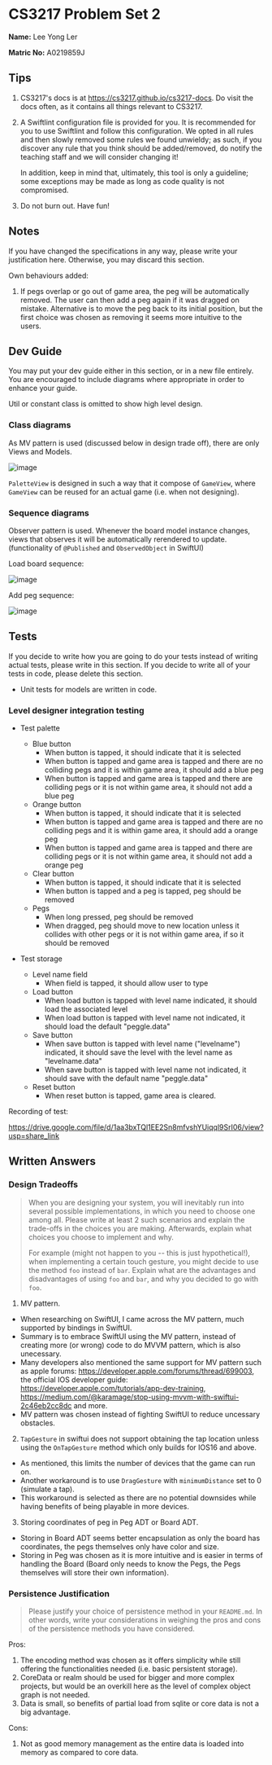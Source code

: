 # CS3217 Problem Set 2

**Name:** Lee Yong Ler

**Matric No:** A0219859J


## Tips
1. CS3217's docs is at https://cs3217.github.io/cs3217-docs. Do visit the docs often, as
   it contains all things relevant to CS3217.
2. A Swiftlint configuration file is provided for you. It is recommended for you
   to use Swiftlint and follow this configuration. We opted in all rules and
   then slowly removed some rules we found unwieldy; as such, if you discover
   any rule that you think should be added/removed, do notify the teaching staff
   and we will consider changing it!

   In addition, keep in mind that, ultimately, this tool is only a guideline;
   some exceptions may be made as long as code quality is not compromised.
3. Do not burn out. Have fun!

## Notes
If you have changed the specifications in any way, please write your
justification here. Otherwise, you may discard this section.

Own behaviours added: 
1. If pegs overlap or go out of game area, the peg will be automatically removed. The user can then add a peg again if it was dragged on mistake. Alternative is to move the peg back to its initial position, but the first choice was chosen as removing it seems more intuitive to the users. 

## Dev Guide
You may put your dev guide either in this section, or in a new file entirely.
You are encouraged to include diagrams where appropriate in order to enhance
your guide.

Util or constant class is omitted to show high level design. 

### Class diagrams
As MV pattern is used (discussed below in design trade off), there are only Views and Models. 

![image](https://user-images.githubusercontent.com/68801331/215267470-5051b475-b28e-49da-b937-6aa02e32d7d0.png)

`PaletteView` is designed in such a way that it compose of `GameView`, where `GameView` can be reused for an actual game (i.e. when not designing). 

### Sequence diagrams
Observer pattern is used. Whenever the board model instance changes, views that observes it will be automatically rerendered to update. (functionality of `@Published` and `ObservedObject` in SwiftUI) 

Load board sequence:

![image](https://user-images.githubusercontent.com/68801331/215268141-67eb378a-4ec7-433e-b2e6-4b12e08334ae.png)


Add peg sequence: 

![image](https://user-images.githubusercontent.com/68801331/215268153-3affe90a-b39a-4e1a-98e8-23028c4a74ac.png)



## Tests
If you decide to write how you are going to do your tests instead of writing
actual tests, please write in this section. If you decide to write all of your
tests in code, please delete this section.

- Unit tests for models are written in code. 

### Level designer integration testing 

- Test palette
    - Blue button 
        - When button is tapped, it should indicate that it is selected 
        - When button is tapped and game area is tapped and there are no colliding pegs and it is within game area, it should add a blue peg 
        - When button is tapped and game area is tapped and there are colliding pegs or it is not within game area, it should not add a blue peg 
    - Orange button 
        - When button is tapped, it should indicate that it is selected 
        - When button is tapped and game area is tapped and there are no colliding pegs  and it is within game area, it should add a orange peg 
        - When button is tapped and game area is tapped and there are colliding pegs or it is not within game area, it should not add a orange peg 
    - Clear button 
        - When button is tapped, it should indicate that it is selected
        - When button is tapped and a peg is tapped, peg should be removed
    - Pegs 
        - When long pressed, peg should be removed
        - When dragged, peg should move to new location unless it collides with other pegs or it is not within game area, if so it should be removed 
        
- Test storage 
    - Level name field 
        - When field is tapped, it should allow user to type 
    - Load button
        - When load button is tapped with level name indicated, it should load the associated level 
        - When load button is tapped with level name not indicated, it should load the default "peggle.data"
    - Save button
        - When save button is tapped with level name ("levelname") indicated, it should save the level with the level name as "levelname.data"
        - When save button is tapped with level name not indicated, it should save with the default name "peggle.data"
    - Reset button 
        - When reset button is tapped, game area is cleared. 


Recording of test: 

https://drive.google.com/file/d/1aa3bxTQl1EE2Sn8mfvshYUiqql9SrI06/view?usp=share_link


## Written Answers

### Design Tradeoffs
> When you are designing your system, you will inevitably run into several
> possible implementations, in which you need to choose one among all. Please
> write at least 2 such scenarios and explain the trade-offs in the choices you
> are making. Afterwards, explain what choices you choose to implement and why.
>
> For example (might not happen to you -- this is just hypothetical!), when
> implementing a certain touch gesture, you might decide to use the method
> `foo` instead of `bar`. Explain what are the advantages and disadvantages of
> using `foo` and `bar`, and why you decided to go with `foo`.


1. MV pattern.
- When researching on SwiftUI, I came across the MV pattern, much supported by bindings in SwiftUI.
- Summary is to embrace SwiftUI using the MV pattern, instead of creating more (or wrong) code to do MVVM pattern, which is also unecessary.
- Many developers also mentioned the same support for MV pattern such as apple forums: https://developer.apple.com/forums/thread/699003, the official IOS developer guide: https://developer.apple.com/tutorials/app-dev-training, https://medium.com/@karamage/stop-using-mvvm-with-swiftui-2c46eb2cc8dc and more. 
- MV pattern was chosen instead of fighting SwiftUI to reduce uncessary obstacles.

2. `TapGesture` in swiftui does not support obtaining the tap location unless using the `OnTapGesture` method which only builds for IOS16 and above. 
- As mentioned, this limits the number of devices that the game can run on. 
- Another workaround is to use `DragGesture` with `minimumDistance` set to 0 (simulate a tap). 
- This workaround is selected as there are no potential downsides while having benefits of being playable in more devices. 

3. Storing coordinates of peg in Peg ADT or Board ADT. 
- Storing in Board ADT seems better encapsulation as only the board has coordinates, the pegs themselves only have color and size. 
- Storing in Peg was chosen as it is more intuitive and is easier in terms of handling the Board (Board only needs to know the Pegs, the Pegs themselves will store their own information). 



### Persistence Justification
> Please justify your choice of persistence method in your `README.md`. In
> other words, write your considerations in weighing the pros and cons of the
> persistence methods you have considered.


Pros: 
1. The encoding method was chosen as it offers simplicity while still offering the functionalities needed (i.e. basic persistent storage). 
2. CoreData or realm should be used for bigger and more complex projects, but would be an overkill here as the level of complex object graph is not needed. 
3. Data is small, so benefits of partial load from sqlite or core data is not a big advantage.   

Cons: 
1. Not as good memory management as the entire data is loaded into memory as compared to core data.
